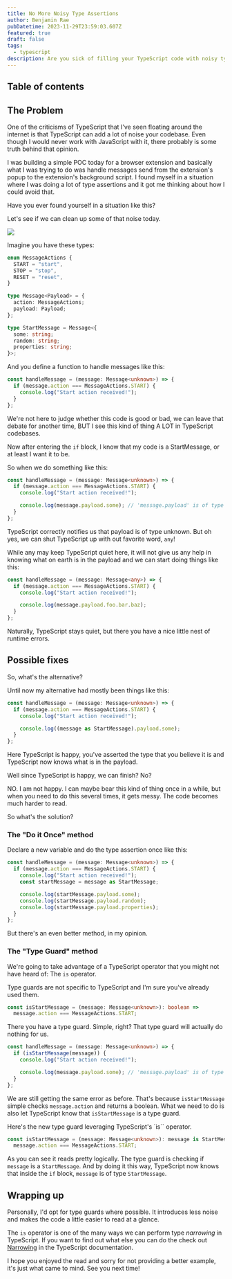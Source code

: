 ```yaml
---
title: No More Noisy Type Assertions
author: Benjamin Rae
pubDatetime: 2023-11-29T23:59:03.607Z
featured: true
draft: false
tags:
  - typescript
description: Are you sick of filling your TypeScript code with noisy type assertions? Maybe with this you can remove them from your code completely.
---
```


## Table of contents

## The Problem

One of the criticisms of TypeScript that I've seen floating around the internet is that TypeScript can add a lot of noise your codebase. Even though I would never work with JavaScript with it, there probably is some truth behind that opinion.

I was building a simple POC today for a browser extension and basically what I was trying to do was handle messages send from the extension's popup to the extension's background script. I found myself in a situation where I was doing a lot of type assertions and it got me thinking about how I could avoid that.

Have you ever found yourself in a situation like this?

Let's see if we can clean up some of that noise today.

![](https://media.giphy.com/media/xsATxBQfeKHCg/giphy-downsized-large.gif)

Imagine you have these types:

```ts
enum MessageActions {
  START = "start",
  STOP = "stop",
  RESET = "reset",
}

type Message<Payload> = {
  action: MessageActions;
  payload: Payload;
};

type StartMessage = Message<{
  some: string;
  random: string;
  properties: string;
}>;
```

And you define a function to handle messages like this:

```ts
const handleMessage = (message: Message<unknown>) => {
  if (message.action === MessageActions.START) {
    console.log("Start action received!");
  }
};
```

We're not here to judge whether this code is good or bad, we can leave that debate for another time, BUT I see this kind of thing A LOT in TypeScript codebases.

Now after entering the `if` block, I know that my code is a StartMessage, or at least I want it to be.

So when we do something like this:

```ts
const handleMessage = (message: Message<unknown>) => {
  if (message.action === MessageActions.START) {
    console.log("Start action received!");

    console.log(message.payload.some); // 'message.payload' is of type 'unknown'
  }
};
```

TypeScript correctly notifies us that payload is of type unknown. But oh yes, we can shut TypeScript up with out favorite word, `any`!

While any may keep TypeScript quiet here, it will not give us any help in knowing what on earth is in the payload and we can start doing things like this:

```ts
const handleMessage = (message: Message<any>) => {
  if (message.action === MessageActions.START) {
    console.log("Start action received!");

    console.log(message.payload.foo.bar.baz);
  }
};
```

Naturally, TypeScript stays quiet, but there you have a nice little nest of runtime errors.

## Possible fixes

So, what's the alternative?

Until now my alternative had mostly been things like this:

```ts
const handleMessage = (message: Message<unknown>) => {
  if (message.action === MessageActions.START) {
    console.log("Start action received!");

    console.log((message as StartMessage).payload.some);
  }
};
```

Here TypeScript is happy, you've asserted the type that you believe it is and TypeScript now knows what is in the payload.

Well since TypeScript is happy, we can finish? No?

NO. I am not happy. I can maybe bear this kind of thing once in a while, but when you need to do this several times, it gets messy. The code becomes much harder to read.

So what's the solution?

### The "Do it Once" method

Declare a new variable and do the type assertion once like this:

```ts
const handleMessage = (message: Message<unknown>) => {
  if (message.action === MessageActions.START) {
    console.log("Start action received!");
    const startMessage = message as StartMessage;

    console.log(startMessage.payload.some);
    console.log(startMessage.payload.random);
    console.log(startMessage.payload.properties);
  }
};
```

But there's an even better method, in my opinion.

### The "Type Guard" method

We're going to take advantage of a TypeScript operator that you might not have heard of: The `is` operator.

Type guards are not specific to TypeScript and I'm sure you've already used them.

```ts
const isStartMessage = (message: Message<unknown>): boolean =>
  message.action === MessageActions.START;
```

There you have a type guard. Simple, right? That type guard will actually do nothing for us.

```ts
const handleMessage = (message: Message<unknown>) => {
  if (isStartMessage(message)) {
    console.log("Start action received!");

    console.log(message.payload.some); // 'message.payload' is of type 'unknown'
  }
};
```

We are still getting the same error as before. That's because `isStartMessage` simple checks `message.action` and returns a boolean. What we need to do is also let TypeScript know that `isStartMessage` is a type guard.

Here's the new type guard leveraging TypeScript's `is`` operator.

```ts
const isStartMessage = (message: Message<unknown>): message is StartMessage =>
  message.action === MessageActions.START;
```

As you can see it reads pretty logically. The type guard is checking if `message` is a `StartMessage`. And by doing it this way, TypeScript now knows that inside the `if` block, `message` is of type `StartMessage`.

## Wrapping up

Personally, I'd opt for type guards where possible. It introduces less noise and makes the code a little easier to read at a glance.

The `is` operator is one of the many ways we can perform type _narrowing_ in TypeScript. If you want to find out what else you can do the check out [Narrowing](https://www.typescriptlang.org/docs/handbook/2/narrowing.html) in the TypeScript documentation.

I hope you enjoyed the read and sorry for not providing a better example, it's just what came to mind. See you next time!
